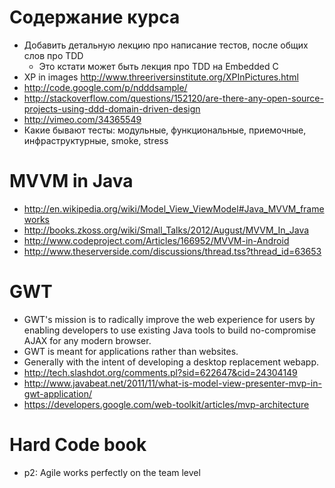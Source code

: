# Содержание курса
  - Добавить детальную лекцию про написание тестов, после общих слов про TDD
    - Это кстати может быть лекция про TDD на Embedded C
  - XP in images <http://www.threeriversinstitute.org/XPInPictures.html>
  - <http://code.google.com/p/ndddsample/>
  - <http://stackoverflow.com/questions/152120/are-there-any-open-source-projects-using-ddd-domain-driven-design>
  - <http://vimeo.com/34365549>
  - Какие бывают тесты: модульные, функциональные, приемочные, инфраструктурные,
    smoke, stress

# MVVM in Java
  - <http://en.wikipedia.org/wiki/Model_View_ViewModel#Java_MVVM_frameworks>
  - <http://books.zkoss.org/wiki/Small_Talks/2012/August/MVVM_In_Java>
  - <http://www.codeproject.com/Articles/166952/MVVM-in-Android>
  - <http://www.theserverside.com/discussions/thread.tss?thread_id=63653>

# GWT
  - GWT's mission is to radically improve the web experience for users by
    enabling developers to use existing Java tools to build no-compromise AJAX
    for any modern browser.
  - GWT is meant for applications rather than websites.
  - Generally with the intent of developing a desktop replacement webapp.
  - <http://tech.slashdot.org/comments.pl?sid=622647&cid=24304149>
  - <http://www.javabeat.net/2011/11/what-is-model-view-presenter-mvp-in-gwt-application/>
  - <https://developers.google.com/web-toolkit/articles/mvp-architecture>

# Hard Code book
  - p2: Agile works perfectly on the team level
